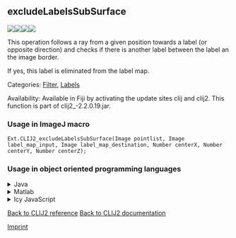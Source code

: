 ## excludeLabelsSubSurface
<img src="images/mini_empty_logo.png"/><img src="images/mini_clij2_logo.png"/><img src="images/mini_clijx_logo.png"/><img src="images/mini_empty_logo.png"/>

This operation follows a ray from a given position towards a label (or opposite direction) and checks if  there is another label between the label an the image border. 

If yes, this label is eliminated from the label map.

Categories: [Filter](https://clij.github.io/clij2-docs/reference__filter), [Labels](https://clij.github.io/clij2-docs/reference__label)

Availability: Available in Fiji by activating the update sites clij and clij2.
This function is part of clij2_-2.2.0.19.jar.

### Usage in ImageJ macro
```
Ext.CLIJ2_excludeLabelsSubSurface(Image pointlist, Image label_map_input, Image label_map_destination, Number centerX, Number centerY, Number centerZ);
```


### Usage in object oriented programming languages



<details>

<summary>
Java
</summary>
<pre class="highlight">// init CLIJ and GPU
import net.haesleinhuepf.clij2.CLIJ2;
import net.haesleinhuepf.clij.clearcl.ClearCLBuffer;
CLIJ2 clij2 = CLIJ2.getInstance();

// get input parameters
ClearCLBuffer pointlist = clij2.push(pointlistImagePlus);
ClearCLBuffer label_map_input = clij2.push(label_map_inputImagePlus);
label_map_destination = clij2.create(pointlist);
float centerX = 1.0;
float centerY = 2.0;
float centerZ = 3.0;
</pre>

<pre class="highlight">
// Execute operation on GPU
clij2.excludeLabelsSubSurface(pointlist, label_map_input, label_map_destination, centerX, centerY, centerZ);
</pre>

<pre class="highlight">
// show result
label_map_destinationImagePlus = clij2.pull(label_map_destination);
label_map_destinationImagePlus.show();

// cleanup memory on GPU
clij2.release(pointlist);
clij2.release(label_map_input);
clij2.release(label_map_destination);
</pre>

</details>



<details>

<summary>
Matlab
</summary>
<pre class="highlight">% init CLIJ and GPU
clij2 = init_clatlab();

% get input parameters
pointlist = clij2.pushMat(pointlist_matrix);
label_map_input = clij2.pushMat(label_map_input_matrix);
label_map_destination = clij2.create(pointlist);
centerX = 1.0;
centerY = 2.0;
centerZ = 3.0;
</pre>

<pre class="highlight">
% Execute operation on GPU
clij2.excludeLabelsSubSurface(pointlist, label_map_input, label_map_destination, centerX, centerY, centerZ);
</pre>

<pre class="highlight">
% show result
label_map_destination = clij2.pullMat(label_map_destination)

% cleanup memory on GPU
clij2.release(pointlist);
clij2.release(label_map_input);
clij2.release(label_map_destination);
</pre>

</details>



<details>

<summary>
Icy JavaScript
</summary>
<pre class="highlight">// init CLIJ and GPU
importClass(net.haesleinhuepf.clicy.CLICY);
importClass(Packages.icy.main.Icy);

clij2 = CLICY.getInstance();

// get input parameters
pointlist_sequence = getSequence();
pointlist = clij2.pushSequence(pointlist_sequence);
label_map_input_sequence = getSequence();
label_map_input = clij2.pushSequence(label_map_input_sequence);
label_map_destination = clij2.create(pointlist);
centerX = 1.0;
centerY = 2.0;
centerZ = 3.0;
</pre>

<pre class="highlight">
// Execute operation on GPU
clij2.excludeLabelsSubSurface(pointlist, label_map_input, label_map_destination, centerX, centerY, centerZ);
</pre>

<pre class="highlight">
// show result
label_map_destination_sequence = clij2.pullSequence(label_map_destination)
Icy.addSequence(label_map_destination_sequence);
// cleanup memory on GPU
clij2.release(pointlist);
clij2.release(label_map_input);
clij2.release(label_map_destination);
</pre>

</details>



[Back to CLIJ2 reference](https://clij.github.io/clij2-docs/reference)
[Back to CLIJ2 documentation](https://clij.github.io/clij2-docs)

[Imprint](https://clij.github.io/imprint)
